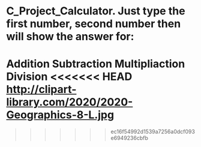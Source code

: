# C_Project_Calculator. Just type the first number, second number then will show the answer for:
Addition
Subtraction
Multipliaction
Division
<<<<<<< HEAD
http://clipart-library.com/2020/2020-Geographics-8-L.jpg
=======
>>>>>>> ec16f54992d1539a7256a0dcf093e6949236cbfb
